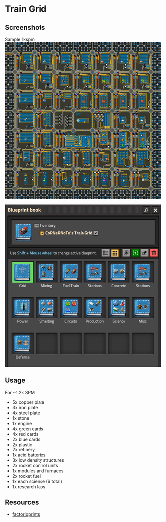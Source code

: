 # Train Grid

## Screenshots

Sample 1kspm
![img.png](img.png)

![img_1.png](img_1.png)

## Usage

For ~1.2k SPM

- 5x copper plate
- 3x iron plate
- 4x steel plate
- 1x stone
- 1x engine
- 4x green cards
- 4x red cards
- 2x blue cards
- 2x plastic
- 2x refinery
- 1x acid batteries
- 3x low density structures
- 2x rocket control units
- 1x modules and furnaces
- 2x rocket fuel
- 1x each science (6 total)
- 1x research labs

## Resources

- [factorioprints](https://factorioprints.com/view/-MmkzLZMjC28qyeZRjS9)